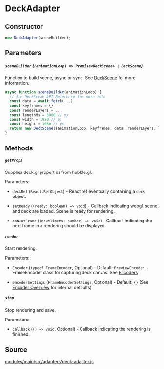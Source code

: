 # DeckAdapter

## Constructor

```js
new DeckAdapter(sceneBuilder);
```

## Parameters

##### `sceneBuilder` (`(animationLoop) => Promise<DeckScene> | DeckScene`)

Function to build scene, async or sync. See [DeckScene](/modules/core/docs/scene/deck-scene) for more information.

```js
async function sceneBuilder(animationLoop) {
  // See DeckScene API Reference for more info
  const data = await fetch(...)
  const keyframes = {}
  const renderLayers = ...
  const lengthMs = 5000 // ms
  const width = 1920 // px
  const height = 1080 // px
  return new DeckScene({animationLoop, keyframes, data, renderLayers, lengthMs, width, height})
}
```

## Methods

##### `getProps`

Supplies deck.gl properties from hubble.gl.

Parameters:

* `deckRef` (`React.RefObject`) - React ref eventually containing a `deck` object.

* `setReady` (`(ready: boolean) => void`) - Callback indicating webgl, scene, and deck are loaded. Scene is ready for rendering.

* `onNextFrame` (`(nextTimeMs: number) => void`) - Callback indicating the next frame in a rendering should be displayed.

##### `render`

Start rendering.

Parameters:

* `Encoder` (`typeof FrameEncoder`, Optional) - Default: `PreviewEncoder`. FrameEncoder class for capturing deck canvas. See [Encoders](/docs/encoder)

* `encoderSettings` (`FrameEncoderSettings`, Optional) - Default: `{}` (See [Encoder Overview](/docs/encoder) for internal defaults)

##### `stop`

Stop rendering and save.

Parameters:

* `callback` (`() => void`, Optional) - Callback indicating the rendering is finished.

## Source

[modules/main/src/adapters/deck-adapter.js](https://github.com/uber/hubble.gl/blob/master/modules/main/src/adapters/deck-adapter.js)
